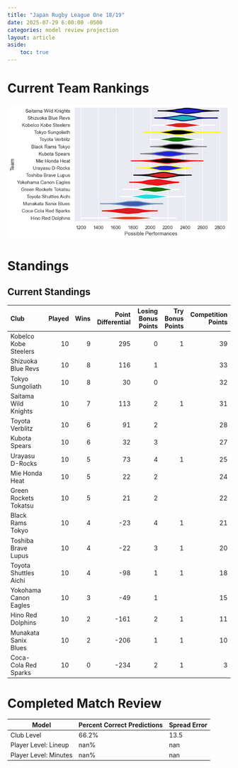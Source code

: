 ```yaml
---  
title: "Japan Rugby League One 18/19"  
date: 2025-07-29 6:00:00 -0500  
categories: model review projection  
layout: article  
aside:  
    toc: true  
---
```

# Current Team Rankings


![Club Rankings](plots/rankings_Japan_Rugby_League_One_1819.png)
# Standings

## Current Standings


| Club                  |   Played |   Wins |   Point Differential |   Losing Bonus Points |   Try Bonus Points |   Competition Points |
|:----------------------|---------:|-------:|---------------------:|----------------------:|-------------------:|---------------------:|
| Kobelco Kobe Steelers |       10 |      9 |                  295 |                     0 |                  1 |                   39 |
| Shizuoka Blue Revs    |       10 |      8 |                  116 |                     1 |                    |                   33 |
| Tokyo Sungoliath      |       10 |      8 |                   30 |                     0 |                    |                   32 |
| Saitama Wild Knights  |       10 |      7 |                  113 |                     2 |                  1 |                   31 |
| Toyota Verblitz       |       10 |      6 |                   91 |                     2 |                    |                   28 |
| Kubota Spears         |       10 |      6 |                   32 |                     3 |                    |                   27 |
| Urayasu D-Rocks       |       10 |      5 |                   73 |                     4 |                  1 |                   25 |
| Mie Honda Heat        |       10 |      5 |                   22 |                     2 |                    |                   24 |
| Green Rockets Tokatsu |       10 |      5 |                   21 |                     2 |                    |                   22 |
| Black Rams Tokyo      |       10 |      4 |                  -23 |                     4 |                  1 |                   21 |
| Toshiba Brave Lupus   |       10 |      4 |                  -22 |                     3 |                  1 |                   20 |
| Toyota Shuttles Aichi |       10 |      4 |                  -98 |                     1 |                  1 |                   18 |
| Yokohama Canon Eagles |       10 |      3 |                  -49 |                     1 |                    |                   15 |
| Hino Red Dolphins     |       10 |      2 |                 -161 |                     2 |                  1 |                   11 |
| Munakata Sanix Blues  |       10 |      2 |                 -206 |                     1 |                  1 |                   10 |
| Coca-Cola Red Sparks  |       10 |      0 |                 -234 |                     2 |                  1 |                    3 |



# Completed Match Review


| Model | Percent Correct Predictions | Spread Error |
| ------ | ------ | ------ |
| Club Level | 66.2% | 13.5 |
| Player Level: Lineup | nan% | nan |
| Player Level: Minutes | nan% | nan |

